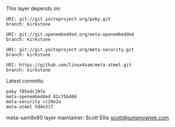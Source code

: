 This layer depends on:

    URI: git://git.yoctoproject.org/poky.git
    branch: kirkstone

    URI: git://git.openembedded.org/meta-openembedded
    branch: kirkstone

    URI: git://git.yoctoproject.org/meta-security.git
    branch: kirkstone

    URI: https://github.com/linux4sam/meta-atmel.git
    branch: kirkstone

Latest commits:

    poky f85edc197e
    meta-openembedded 82c75b466
    meta-security cc20e2a
    meta-atmel 5d4e317

meta-sam9x60 layer maintainer: Scott Ellis <scott@jumpnowtek.com>
